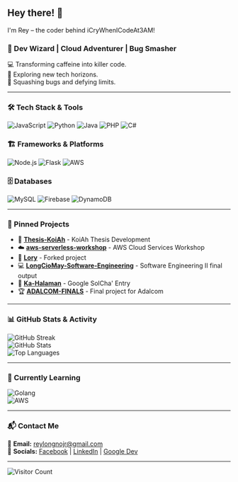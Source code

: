 ## Hey there! 👋

I'm Rey – the coder behind iCryWhenICodeAt3AM!

### 🚀 Dev Wizard | Cloud Adventurer | Bug Smasher

💻 Transforming caffeine into killer code.  
🔭 Exploring new tech horizons.  
🐞 Squashing bugs and defying limits.

---

### 🛠 Tech Stack & Tools
![JavaScript](https://img.shields.io/badge/JavaScript-F7DF1E?style=for-the-badge&logo=javascript&logoColor=black)  ![Python](https://img.shields.io/badge/Python-3776AB?style=for-the-badge&logo=python&logoColor=white)  ![Java](https://img.shields.io/badge/Java-007396?style=for-the-badge&logo=java&logoColor=white)  ![PHP](https://img.shields.io/badge/PHP-777BB4?style=for-the-badge&logo=php&logoColor=white)  ![C#](https://img.shields.io/badge/C%23-239120?style=for-the-badge&logo=c-sharp&logoColor=white)

### 🏗️ Frameworks & Platforms
![Node.js](https://img.shields.io/badge/Node.js-43853D?style=for-the-badge&logo=node.js&logoColor=white)  ![Flask](https://img.shields.io/badge/Flask-000000?style=for-the-badge&logo=flask&logoColor=white)  ![AWS](https://img.shields.io/badge/AWS-232F3E?style=for-the-badge&logo=amazon-aws&logoColor=white)

### 🗄️ Databases
![MySQL](https://img.shields.io/badge/MySQL-4479A1?style=for-the-badge&logo=mysql&logoColor=white)  ![Firebase](https://img.shields.io/badge/Firebase-FFCA28?style=for-the-badge&logo=firebase&logoColor=black)  ![DynamoDB](https://img.shields.io/badge/DynamoDB-4053D6?style=for-the-badge&logo=amazon-dynamodb&logoColor=white)

---

### 📌 Pinned Projects

- 🔬 **[Thesis-KoiAh](https://github.com/iCryWhenICodeAt3AM/Thesis-KoiAh)** - KoiAh Thesis Development  
- ☁️ **[aws-serverless-workshop](https://github.com/iCryWhenICodeAt3AM/aws-serverless-workshop)** - AWS Cloud Services Workshop  
- 🎨 **[Lory](https://github.com/iCryWhenICodeAt3AM/Lory)** - Forked project  
- 💻 **[LongCioMay-Software-Engineering](https://github.com/iCryWhenICodeAt3AM/LongCioMay-Software-Engineering)** - Software Engineering II final output  
- 🌱 **[Ka-Halaman](https://github.com/iCryWhenICodeAt3AM/Ka-Halaman)** - Google SolCha' Entry  
- 🏆 **[ADALCOM-FINALS](https://github.com/iCryWhenICodeAt3AM/ADALCOM-FINALS)** - Final project for Adalcom

---

### 📊 GitHub Stats & Activity
![GitHub Streak](https://github-readme-streak-stats.herokuapp.com/?user=iCryWhenICodeAt3AM&theme=dark&hide_border=true)  
![GitHub Stats](https://github-readme-stats.vercel.app/api?username=iCryWhenICodeAt3AM&show_icons=true&theme=dark&hide_border=true)  
![Top Languages](https://github-readme-stats.vercel.app/api/top-langs/?username=iCryWhenICodeAt3AM&layout=compact&theme=dark&hide_border=true)

---

### 🌱 Currently Learning
![Golang](https://img.shields.io/badge/Go-00ADD8?style=for-the-badge&logo=go&logoColor=white)  
![AWS](https://img.shields.io/badge/AWS-232F3E?style=for-the-badge&logo=amazon-aws&logoColor=white)

---

### 📬 Contact Me
📧 **Email:** [reylongnojr@gmail.com](mailto:reylongnojr@gmail.com)  
🔗 **Socials:** [Facebook](https://www.facebook.com/RDLJ0) | [LinkedIn](https://www.linkedin.com/in/rey-longno-8992a926a/) | [Google Dev](https://g.dev/reyph)

---

![Visitor Count](https://komarev.com/ghpvc/?username=iCryWhenICodeAt3AM&color=blue&style=flat)
